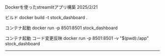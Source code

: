 Dockerを使ったstreamlitアプリ構築 2025/2/21

ビルド
docker build -t stock_dashboard .

コンテナ起動
docker run -p 8501:8501 stock_dashboard

コンテナ起動 コード変更反映
docker run -p 8501:8501 -v "$(pwd):/app" stock_dashboard



---------------------------
